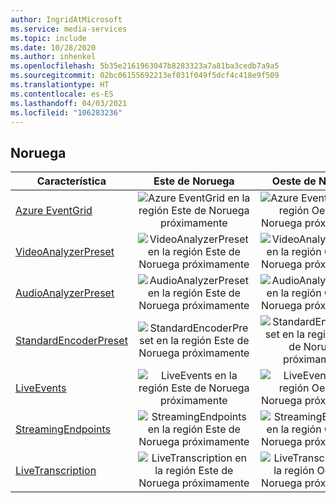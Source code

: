 ```yaml
---
author: IngridAtMicrosoft
ms.service: media-services
ms.topic: include
ms.date: 10/28/2020
ms.author: inhenkel
ms.openlocfilehash: 5b35e2161963047b8283323a7a81ba3cedb7a9a5
ms.sourcegitcommit: 02bc06155692213ef031f049f5dcf4c418e9f509
ms.translationtype: HT
ms.contentlocale: es-ES
ms.lasthandoff: 04/03/2021
ms.locfileid: "106283236"
---
```

<!--Feature availability in region-->
## <a name="norway"></a>Noruega

| Característica | Este de Noruega | Oeste de Noruega |
| --- | :---: | :---: |
| [Azure EventGrid](../monitoring/reacting-to-media-services-events.md) |![Azure EventGrid en la región Este de Noruega próximamente](../media/azure-clouds-regions/planned-active.svg)  |![Azure EventGrid en la región Oeste de Noruega próximamente](../media/azure-clouds-regions/planned-active.svg) |
| [VideoAnalyzerPreset](../analyze-video-audio-files-concept.md) |![VideoAnalyzerPreset en la región Este de Noruega próximamente](../media/azure-clouds-regions/planned-active.svg)  | ![VideoAnalyzerPreset en la región Oeste de Noruega próximamente](../media/azure-clouds-regions/planned-active.svg) |
| [AudioAnalyzerPreset](../analyze-video-audio-files-concept.md) |![AudioAnalyzerPreset en la región Este de Noruega próximamente](../media/azure-clouds-regions/planned-active.svg)  | ![AudioAnalyzerPreset en la región Oeste de Noruega próximamente](../media/azure-clouds-regions/planned-active.svg) |
| [StandardEncoderPreset](../encode-concept.md) |![StandardEncoderPreset en la región Este de Noruega próximamente](../media/azure-clouds-regions/planned-active.svg)  | ![StandardEncoderPreset en la región Oeste de Noruega próximamente](../media/azure-clouds-regions/planned-active.svg) |
| [LiveEvents](../stream-live-streaming-concept.md) |![LiveEvents en la región Este de Noruega próximamente](../media/azure-clouds-regions/planned-active.svg)  | ![LiveEvents en la región Oeste de Noruega próximamente](../media/azure-clouds-regions/planned-active.svg) |
| [StreamingEndpoints](../stream-streaming-endpoint-concept.md) |![StreamingEndpoints en la región Este de Noruega próximamente](../media/azure-clouds-regions/planned-active.svg) | ![StreamingEndpoints en la región Oeste de Noruega próximamente](../media/azure-clouds-regions/planned-active.svg) |
| [LiveTranscription](../live-event-live-transcription-how-to.md) |![LiveTranscription en la región Este de Noruega próximamente](../media/azure-clouds-regions/planned-active.svg) |![LiveTranscription en la región Oeste de Noruega próximamente](../media/azure-clouds-regions/planned-active.svg) |
